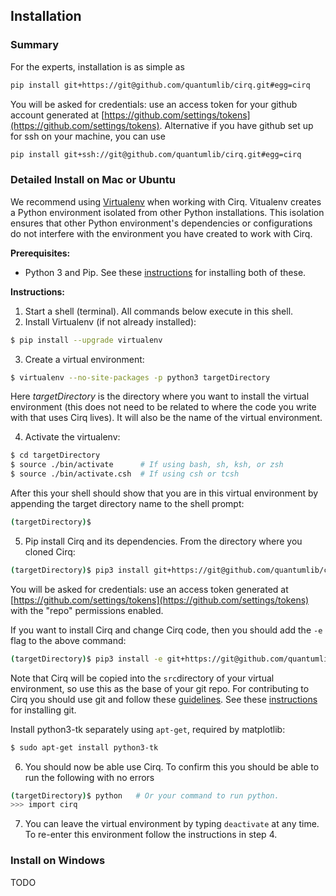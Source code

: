 ## Installation

### Summary

For the experts, installation is as simple as
```bash
pip install git+https://git@github.com/quantumlib/cirq.git#egg=cirq
```
You will be asked for credentials: use an access token for your github
account generated at
[https://github.com/settings/tokens](https://github.com/settings/tokens).
Alternative if you have github set up for ssh on your machine, 
you can use
```bash
pip install git+ssh://git@github.com/quantumlib/cirq.git#egg=cirq
``` 

### Detailed Install on Mac or Ubuntu 

We recommend using [Virtualenv](https://virtualenv.pypa.io/en/stable/) when
working with Cirq.  Vitualenv creates a Python environment isolated from 
other Python installations. This isolation ensures that other Python 
environment's dependencies or configurations do not interfere with the
environment you have created to work with Cirq.

**Prerequisites:**
 - Python 3 and Pip. See these 
[instructions](http://docs.python-guide.org/en/latest/starting/installation/)
for installing both of these. 

**Instructions:**
1. Start a shell (terminal). All commands below execute in this shell.
2. Install Virtualenv (if not already installed):
```bash
$ pip install --upgrade virtualenv 
```

3. Create a virtual environment:
```bash
$ virtualenv --no-site-packages -p python3 targetDirectory
```
Here *targetDirectory* is the directory where you want to install the
virtual environment (this does not need to be related to where the code
you write with that uses Cirq lives). It will also be the name of
the virtual environment.

4. Activate the virtualenv:
```bash
$ cd targetDirectory
$ source ./bin/activate      # If using bash, sh, ksh, or zsh
$ source ./bin/activate.csh  # If using csh or tcsh 
```
After this your shell should show that you are in this virtual environment
by appending the target directory name to the shell prompt:
```bash
(targetDirectory)$
```

5. Pip install Cirq and its dependencies. From the directory where 
you cloned Cirq:
```bash
(targetDirectory)$ pip3 install git+https://git@github.com/quantumlib/cirq.git#egg=cirq
``` 
You will be asked for credentials: use an access token generated at
[https://github.com/settings/tokens](https://github.com/settings/tokens) 
with the "repo" permissions enabled.

If you want to install Cirq and change Cirq code, then you should add the
```-e``` flag to the above command:
```bash
(targetDirectory)$ pip3 install -e git+https://git@github.com/quantumlib/cirq.git#egg=cirq
```  
Note that Cirq will be copied into the ```src```directory of your 
virtual environment, so use this as the base of 
your git repo. For contributing to Cirq you should use git and
follow these [guidelines](../../CONTRIBUTING.md). See these 
[instructions](https://git-scm.com/book/en/v2/Getting-Started-Installing-Git)
for installing git.  

Install python3-tk separately using ```apt-get```, required by matplotlib:

```bash
$ sudo apt-get install python3-tk
```

6. You should now be able use Cirq. To confirm this you should be able
to run the following with no errors
```bash
(targetDirectory)$ python   # Or your command to run python.
>>> import cirq
```

7. You can leave the virtual environment by typing ```deactivate```
at any time. To re-enter this environment follow the instructions in 
step 4.   

### Install on Windows

TODO
